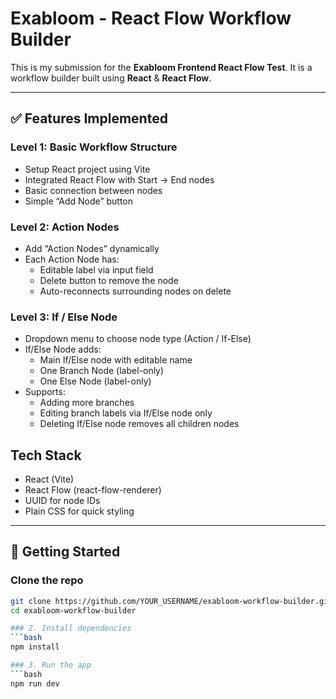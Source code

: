 # Exabloom - React Flow Workflow Builder

This is my submission for the **Exabloom Frontend React Flow Test**. It is a workflow builder built using **React** & **React Flow**.

---

## ✅ Features Implemented

### Level 1: Basic Workflow Structure
- Setup React project using Vite
- Integrated React Flow with Start → End nodes
- Basic connection between nodes
- Simple “Add Node” button

### Level 2: Action Nodes
- Add “Action Nodes” dynamically
- Each Action Node has:
  - Editable label via input field
  - Delete button to remove the node
  - Auto-reconnects surrounding nodes on delete

### Level 3: If / Else Node
- Dropdown menu to choose node type (Action / If-Else)
- If/Else Node adds:
  - Main If/Else node with editable name
  - One Branch Node (label-only)
  - One Else Node (label-only)
- Supports:
  - Adding more branches
  - Editing branch labels via If/Else node only
  - Deleting If/Else node removes all children nodes

## Tech Stack
- React (Vite)
- React Flow (react-flow-renderer)
- UUID for node IDs
- Plain CSS for quick styling

---

## 🚀 Getting Started

### Clone the repo
```bash
git clone https://github.com/YOUR_USERNAME/exabloom-workflow-builder.git
cd exabloom-workflow-builder

### 2. Install dependencies
```bash
npm install

### 3. Run the app
```bash
npm run dev